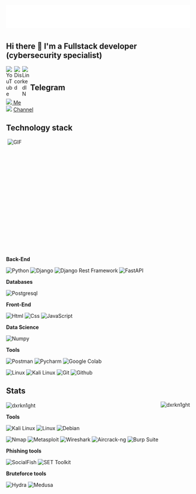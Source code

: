 <h1 align="center">
  <img src="name.svg" alt="dxrkn1ght"/>
</h1>

## Hi there 👋 I'm a Fullstack developer (cybersecurity specialist)

<a href="https://www.youtube.com/@not_koma_/">
  <img align="left" alt="YouTube" width="22px" src="https://www.svgrepo.com/show/13671/youtube.svg"/>
</a>
<a href="https://discord.com/channels/@s1mple_dxrk_71965">
  <img align="left" alt="Discord" width="22px" src="https://www.svgrepo.com/show/353655/discord-icon.svg" />
</a>
<a href="https://www.linkedin.com/in//">
  <img align="left" alt="LinkedIN" width="22px" src="https://upload.wikimedia.org/wikipedia/commons/thumb/8/81/LinkedIn_icon.svg/2048px-LinkedIn_icon.svg.png" />
</a>

<br>

## Telegram

<a href="https://t.me/mr_kevin24"><img width="12px" src="https://upload.wikimedia.org/wikipedia/commons/8/82/Telegram_logo.svg">
Me</a></br>
<img width="12px" src="https://upload.wikimedia.org/wikipedia/commons/8/82/Telegram_logo.svg"/> [Channel](https://t.me/django_tutor)</br>

## Technology stack

<img align="right" alt="GIF" src="https://lifehacker.ru/wp-content/uploads/2017/06/big_main_1497340457.jpg" width="500" height="320" />

**Back-End**

![Python](https://img.shields.io/badge/Python-FFD43B?style=for-the-badge&logo=python&logoColor=blue)
![Django](https://img.shields.io/badge/Django-092E20?style=for-the-badge&logo=django&logoColor=green)
![Django Rest Framework](https://img.shields.io/badge/django%20rest-ff1709?style=for-the-badge&logo=django&logoColor=white)
![FastAPI](    https://img.shields.io/badge/fastapi-109989?style=for-the-badge&logo=FASTAPI&logoColor=white)


**Databases**

![Postgresql](https://img.shields.io/badge/PostgreSQL-316192?style=for-the-badge&logo=postgresql&logoColor=white)


**Front-End**

![Html](https://img.shields.io/badge/HTML5-E34F26?style=for-the-badge&logo=html5&logoColor=white)
![Css](https://img.shields.io/badge/CSS3-1572B6?style=for-the-badge&logo=css3&logoColor=white)
![JavaScript](https://img.shields.io/badge/JavaScript-F7DF1E?style=for-the-badge&logo=javascript&logoColor=black)

**Data Science**

![Numpy](https://img.shields.io/badge/Numpy-777BB4?style=for-the-badge&logo=numpy&logoColor=white)


**Tools**

![Postman](https://img.shields.io/badge/Postman-FF6C37?style=for-the-badge&logo=Postman&logoColor=white)
![Pycharm](https://img.shields.io/badge/PyCharm-000000.svg?&style=for-the-badge&logo=PyCharm&logoColor=white)
![Google Colab](https://img.shields.io/badge/Colab-F9AB00?style=for-the-badge&logo=googlecolab&color=525252)

![Linux](https://img.shields.io/badge/Linux-FCC624?style=for-the-badge&logo=linux&logoColor=black)
![Kali Linux](https://img.shields.io/badge/Kali_Linux-557C94?style=for-the-badge&logo=kalilinux&logoColor=white)
![Git](https://img.shields.io/badge/-Git-black?style=for-the-badge&logo=git&logoColor=white)
![Github](https://img.shields.io/badge/GitHub-100000?style=for-the-badge&logo=github&logoColor=white)

## Stats

<div style="display: flex; justify-content: space-between;">
  <div>
    <img align="center" src="https://github-readme-stats.vercel.app/api?username=dxrkn1ght&show_icons=true&theme=dracula&include_all_commits=true&count_private=true" alt="dxrkn1ght"/>
  </div>
  <div>
    <img align="left" src="https://github-readme-stats.vercel.app/api/top-langs/?username=dxrkn1ght&theme=blue-green" alt="dxrkn1ght" />
  </div>
</div>


[//]: # (<p align="left"> <img src="https://komarev.com/ghpvc/?username=dxrkn1ght&label=Profile%20views&color=0e75b6&style=flat" alt="dxrkn1ght" /> </p>)


[//]: # (![C]&#40;https://img.shields.io/badge/C-00599C?style=for-the-badge&logo=c&logoColor=white&#41;)




[//]: # (As s Cybersecurity specialist)


**Tools**

![Kali Linux](https://img.shields.io/badge/Kali_Linux-557C94?style=for-the-badge&logo=kalilinux&logoColor=white)
![Linux](https://img.shields.io/badge/Linux-FCC624?style=for-the-badge&logo=linux&logoColor=black)
![Debian](https://img.shields.io/badge/Debian-A81D33?style=for-the-badge&logo=debian&logoColor=white)


![Nmap](https://img.shields.io/badge/Nmap-informational?style=for-the-badge&logo=nmap&logoColor=white&color=blue)
![Metasploit](https://img.shields.io/badge/Metasploit-critical?style=for-the-badge&logo=metasploit&logoColor=white&color=darkred)
![Wireshark](https://img.shields.io/badge/Wireshark-informational?style=for-the-badge&logo=wireshark&logoColor=white&color=0099ff)
![Aircrack-ng](https://img.shields.io/badge/Aircrack--ng-important?style=for-the-badge&logo=aircrack-ng&logoColor=white&color=dd4814)
![Burp Suite](https://img.shields.io/badge/Burp_Suite-critical?style=for-the-badge&logo=burpsuite&logoColor=white&color=ae3b2e)

**Phishing tools**

![SocialFish](https://img.shields.io/badge/SocialFish-phishing?style=for-the-badge&logo=fish&logoColor=white&color=008080)
![SET Toolkit](https://img.shields.io/badge/SET_Toolkit-phishing?style=for-the-badge&logo=hackthebox&logoColor=white&color=4b0082)


**Bruteforce tools**

![Hydra](https://img.shields.io/badge/Hydra-bruteforce?style=for-the-badge&logo=hydra&logoColor=white&color=ff0000)
![Medusa](https://img.shields.io/badge/Medusa-bruteforce?style=for-the-badge&logo=linux&logoColor=white&color=ff4500)
